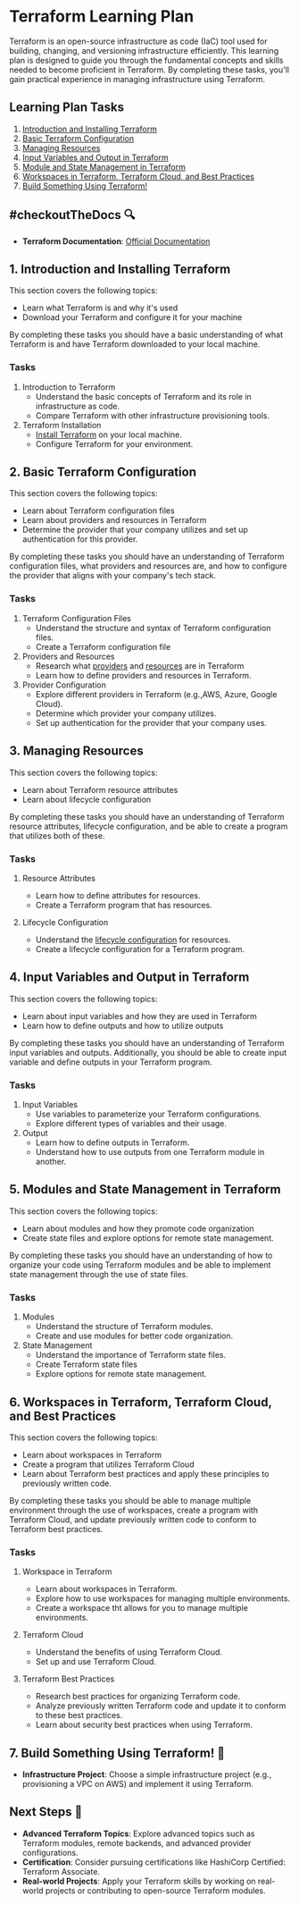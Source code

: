 # Terraform Learning Plan

Terraform is an open-source infrastructure as code (IaC) tool used for building, changing, and versioning infrastructure efficiently. This learning plan is designed to guide you through the fundamental concepts and skills needed to become proficient in Terraform. By completing these tasks, you'll gain practical experience in managing infrastructure using Terraform.

## Learning Plan Tasks

1. [Introduction and Installing Terraform](#1-introduction-and-installing-terraform)
2. [Basic Terraform Configuration](#2-basic-terraform-configuration)
3. [Managing Resources](#3-managing-resources)
4. [Input Variables and Output in Terraform](#4-input-variables-and-output-in-terraform)
5. [Module and State Management in Terraform](#5-modules-and-state-management-in-terraform)
6. [Workspaces in Terraform, Terraform Cloud, and Best Practices](#6-workspaces-in-teraform-teraform-cloud-and-best-practices)
13. [Build Something Using Terraform!](#7-build-something-using-terraform-🔨)

## #checkoutTheDocs 🔍

- **Terraform Documentation**: [Official Documentation](https://developer.hashicorp.com/terraform/docs)

## 1. Introduction and Installing Terraform

This section covers the following topics:

- Learn what Terraform is and why it's used
- Download your Terraform and configure it for your machine

By completing these tasks you should have a basic understanding of what Terraform is and have Terraform downloaded to your local machine.

### Tasks

1. Introduction to Terraform
    - Understand the basic concepts of Terraform and its role in infrastructure as code.
    - Compare Terraform with other infrastructure provisioning tools.
2. Terraform Installation
    - [Install Terraform](https://developer.hashicorp.com/terraform/install?ajs_aid=02b21e1d-2721-4523-b6a2-5acf5b2ed073&product_intent=terraform) on your local machine.
    - Configure Terraform for your environment.

## 2. Basic Terraform Configuration

This section covers the following topics:

- Learn about Terraform configuration files
- Learn about providers and resources in Terraform
- Determine the provider that your company utilizes and set up authentication for this provider.

By completing these tasks you should have an understanding of Terraform configuration files, what providers and resources are, and how to configure the provider that aligns with your company's tech stack.

### Tasks

1. Terraform Configuration Files
    - Understand the structure and syntax of Terraform configuration files.
    - Create a Terraform configuration file
2. Providers and Resources
    - Research what [providers](https://developer.hashicorp.com/terraform/language/providers) and [resources](https://developer.hashicorp.com/terraform/language/resources) are in Terraform
    - Learn how to define providers and resources in Terraform.
3. Provider Configuration
    - Explore different providers in Terraform (e.g.,AWS, Azure, Google Cloud).
    - Determine which provider your company utilizes.
    - Set up authentication for the provider that your company uses.

## 3. Managing Resources

This section covers the following topics:

- Learn about Terraform resource attributes
- Learn about lifecycle configuration

By completing these tasks you should have an understanding of Terraform resource attributes, lifecycle configuration, and be able to create a program that utilizes both of these.

### Tasks

1. Resource Attributes 
    - Learn how to define attributes for resources.
    - Create a Terraform program that has resources.

2. Lifecycle Configuration
    - Understand the [lifecycle configuration](https://developer.hashicorp.com/terraform/language/meta-arguments/lifecycle) for resources.
    - Create a lifecycle configuration for a Terraform program.

## 4. Input Variables and Output in Terraform

This section covers the following topics:

- Learn about input variables and how they are used in Terraform
- Learn how to define outputs and how to utilize outputs

By completing these tasks you should have an understanding of Terraform input variables and outputs. Additionally, you should be able to create input variable and define outputs in your Terraform program.

### Tasks

1. Input Variables
    - Use variables to parameterize your Terraform configurations.
    - Explore different types of variables and their usage.
2. Output
    - Learn how to define outputs in Terraform.
    - Understand how to use outputs from one Terraform module in another.

## 5. Modules and State Management in Terraform

This section covers the following topics:

- Learn about modules and how they promote code organization
- Create state files and explore options for remote state management.

By completing these tasks you should have an understanding of how to organize your code using Terraform modules and be able to implement state management through the use of state files.

### Tasks

1. Modules
    - Understand the structure of Terraform modules.
    - Create and use modules for better code organization.
2. State Management
    - Understand the importance of Terraform state files.
    - Create Terraform state files
    - Explore options for remote state management.

## 6. Workspaces in Terraform, Terraform Cloud, and Best Practices

This section covers the following topics:

- Learn about workspaces in Terraform
- Create a program that utilizes Terraform Cloud
- Learn about Terraform best practices and apply these principles to previously written code.

By completing these tasks you should be able to manage multiple environment through the use of workspaces, create a program with Terraform Cloud, and update previously written code to conform to Terraform best practices.

### Tasks

1. Workspace in Terraform
    - Learn about workspaces in Terraform.
    - Explore how to use workspaces for managing multiple environments.
    - Create a workspace tht allows for you to manage multiple environments.

2. Terraform Cloud
    - Understand the benefits of using Terraform Cloud.
    - Set up and use Terraform Cloud.

3. Terraform Best Practices
    - Research best practices for organizing Terraform code.
    - Analyze previously written Terraform code and update it to conform to these best practices.
    - Learn about security best practices when using Terraform.

## 7. Build Something Using Terraform! 🔨

- **Infrastructure Project**: Choose a simple infrastructure project (e.g., provisioning a VPC on AWS) and implement it using Terraform.

## Next Steps 🚀

- **Advanced Terraform Topics**: Explore advanced topics such as Terraform modules, remote backends, and advanced provider configurations.
- **Certification**: Consider pursuing certifications like HashiCorp Certified: Terraform Associate.
- **Real-world Projects**: Apply your Terraform skills by working on real-world projects or contributing to open-source Terraform modules.
